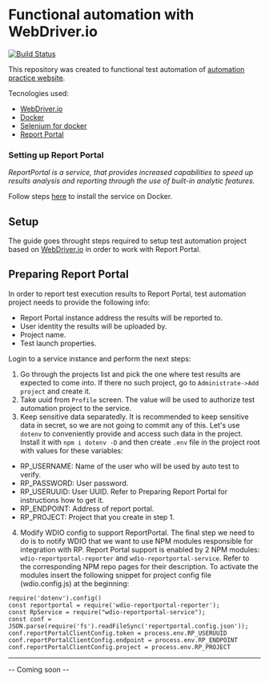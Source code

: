 # Functional automation with WebDriver.io

[![Build Status](https://travis-ci.com/luuizeduardo/wdio-automation.svg?branch=master)](https://travis-ci.com/luuizeduardo/wdio-automation)

This repository was created to functional test automation of [automation practice website](http://automationpractice.com).

Tecnologies used:
- [WebDriver.io](https://webdriver.io)
- [Docker](https://docker.com)
- [Selenium for docker](https://github.com/SeleniumHQ/docker-selenium)
- [Report Portal](https://reportportal.io/)

### Setting up Report Portal

_ReportPortal is a service, that provides increased capabilities to speed up results analysis and reporting through the use of built-in analytic features._

Follow steps [here](https://reportportal.io/download) to install the service on Docker.

## Setup

The guide goes throught steps required to setup test automation project based on [WebDriver.io](https://webdriver.io) in order to work with Report Portal.

## Preparing Report Portal

In order to report test execution results to Report Portal, test automation project needs to provide the following info:
- Report Portal instance address the results will be reported to.
- User identity the results will be uploaded by.
- Project name.
- Test launch properties.

Login to a service instance and perform the next steps:

1. Go through the projects list and pick the one where test results are expected to come into. If there no such project, go to `Administrate->Add project` and create it.
2. Take uuid from `Profile` screen. The value will be used to authorize test automation project to the service.
3. Keep sensitive data separatedly. It is recommended to keep sensitive data in secret, so we are not going to commit any of this. Let's use `dotenv` to conveniently provide and access such data in the project. Install it with `npm i dotenv -D` and then create `.env` file in the project root with values for these variables:
- RP_USERNAME: Name of the user who will be used by auto test to verify.
- RP_PASSWORD: User password.
- RP_USERUUID: User UUID. Refer to Preparing Report Portal for instructions how to get it.
- RP_ENDPOINT: Address of report portal.
- RP_PROJECT: Project that you create in step 1.
4. Modify WDIO config to support ReportPortal. The final step we need to do is to notify WDIO that we want to use NPM modules responsible for integration with RP. Report Portal support is enabled by 2 NPM modules: `wdio-reportportal-reporter` and `wdio-reportportal-service`. Refer to the corresponding NPM repo pages for their description. To activate the modules insert the following snippet for project config file (wdio.config.js) at the beginning:
```JS
require('dotenv').config()
const reportportal = require('wdio-reportportal-reporter');
const RpService = require("wdio-reportportal-service");
const conf = JSON.parse(require('fs').readFileSync('reportportal.config.json'));
conf.reportPortalClientConfig.token = process.env.RP_USERUUID
conf.reportPortalClientConfig.endpoint = process.env.RP_ENDPOINT
conf.reportPortalClientConfig.project = process.env.RP_PROJECT
```
---

-- Coming soon --